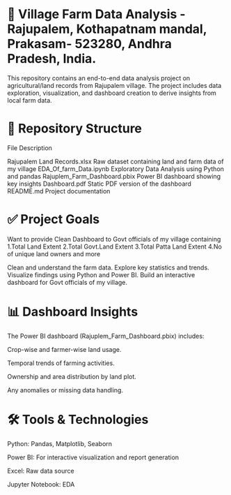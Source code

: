 # 🌾 Village Farm Data Analysis - Rajupalem, Kothapatnam mandal, Prakasam- 523280, Andhra Pradesh, India.
This repository contains an end-to-end data analysis project on agricultural/land records from Rajupalem village. The project includes data exploration, visualization, and dashboard creation to derive insights from local farm data.

# 📁 Repository Structure

File	Description

Rajupalem Land Records.xlsx	Raw dataset containing land and farm data of my village
EDA_Of_farm_Data.ipynb	Exploratory Data Analysis using Python and pandas
Rajuplem_Farm_Dashboard.pbix	Power BI dashboard showing key insights
Dashboard.pdf	Static PDF version of the dashboard
README.md	Project documentation


# ✅ Project Goals
Want to provide Clean Dashboard to Govt officials of my village containing
1.Total Land Extent
2.Total Govt.Land Extent
3.Total Patta Land Extent
4.No of unique land owners and more

Clean and understand the farm data.
Explore key statistics and trends.
Visualize findings using Python and Power BI.
Build an interactive dashboard for Govt officials of my village.


# 📊 Dashboard Insights

The Power BI dashboard (Rajuplem_Farm_Dashboard.pbix) includes:

Crop-wise and farmer-wise land usage.

Temporal trends of farming activities.

Ownership and area distribution by land plot.

Any anomalies or missing data handling.


# 🛠️ Tools & Technologies

Python: Pandas, Matplotlib, Seaborn

Power BI: For interactive visualization and report generation

Excel: Raw data source

Jupyter Notebook: EDA
